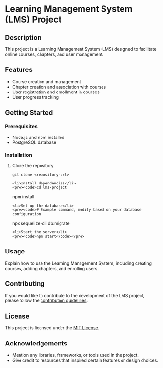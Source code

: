 <!DOCTYPE html>
<html lang="en">

<head>
  <meta charset="UTF-8">
  <meta name="viewport" content="width=device-width, initial-scale=1.0">
  <title>Learning Management System (LMS) Project</title>
</head>

<body>

  <h1>Learning Management System (LMS) Project</h1>

  <h2>Description</h2>

  <p>This project is a Learning Management System (LMS) designed to facilitate online courses, chapters, and user management.</p>

  <h2>Features</h2>

  <ul>
    <li>Course creation and management</li>
    <li>Chapter creation and association with courses</li>
    <li>User registration and enrollment in courses</li>
    <li>User progress tracking</li>
    <!-- Add more features as needed -->
  </ul>

  <h2>Getting Started</h2>

  <h3>Prerequisites</h3>

  <ul>
    <li>Node.js and npm installed</li>
    <li>PostgreSQL database</li>
  </ul>

  <h3>Installation</h3>

  <ol>
    <li>Clone the repository</li>
    <pre><code>git clone &lt;repository-url&gt;</code></pre>

    <li>Install dependencies</li>
    <pre><code>cd lms-project
npm install</code></pre>

    <li>Set up the database</li>
    <pre><code># Example command, modify based on your database configuration
npx sequelize-cli db:migrate</code></pre>

    <li>Start the server</li>
    <pre><code>npm start</code></pre>
  </ol>

  <h2>Usage</h2>

  <p>Explain how to use the Learning Management System, including creating courses, adding chapters, and enrolling users.</p>

  <h2>Contributing</h2>

  <p>If you would like to contribute to the development of the LMS project, please follow the <a
      href="CONTRIBUTING.md">contribution guidelines</a>.</p>

  <h2>License</h2>

  <p>This project is licensed under the <a href="LICENSE.md">MIT License</a>.</p>

  <h2>Acknowledgements</h2>

  <ul>
    <li>Mention any libraries, frameworks, or tools used in the project.</li>
    <li>Give credit to resources that inspired certain features or design choices.</li>
  </ul>

</body>

</html>
